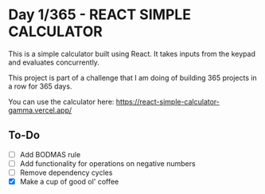 # Day 1/365 - REACT SIMPLE CALCULATOR

This is a simple calculator built using React. It takes inputs from the keypad and evaluates concurrently.

This project is part of a challenge that I am doing of building 365 projects in a row for 365 days.

You can use the calculator here: <https://react-simple-calculator-gamma.vercel.app/>

## To-Do

- [ ] Add BODMAS rule
- [ ] Add functionality for operations on negative numbers
- [ ] Remove dependency cycles
- [x] Make a cup of good ol' coffee

